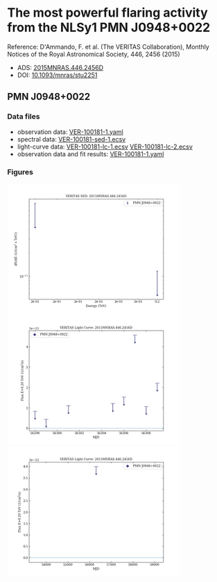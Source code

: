 # The most powerful flaring activity from the NLSy1 PMN J0948+0022

Reference:
D'Ammando, F. et al. (The VERITAS Collaboration), Monthly Notices of the Royal Astronomical Society, 446, 2456 (2015)

- ADS: [2015MNRAS.446.2456D](http://adsabs.harvard.edu/abs/2015MNRAS.446.2456D)
- DOI: [10.1093/mnras/stu2251](https://doi.org/10.1093/mnras/stu2251)

## PMN J0948+0022
### Data files

- observation data: [VER-100181-1.yaml](VER-100181-1.yaml)  
- spectral data: [VER-100181-sed-1.ecsv](VER-100181-sed-1.ecsv)  
- light-curve data: [VER-100181-lc-1.ecsv](VER-100181-lc-1.ecsv)  [VER-100181-lc-2.ecsv](VER-100181-lc-2.ecsv)  
- observation data and fit results: [VER-100181-1.yaml](VER-100181-1.yaml)  


### Figures

<img src="figures/2015MNRAS.446.2456D-VER-100181-1-sed.png" alt="drawing" width="400"/>
<img src="figures/2015MNRAS.446.2456D-VER-100181-2-lc.png" alt="drawing" width="400"/>
<img src="figures/2015MNRAS.446.2456D-VER-100181-1-lc.png" alt="drawing" width="400"/>


